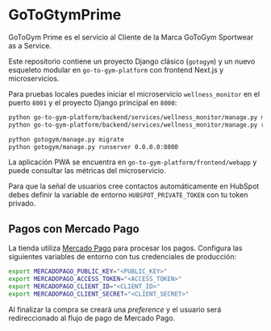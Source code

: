 # GoToGtymPrime
GoToGym Prime es el servicio al Cliente de la Marca GoToGym Sportwear as a Service.

Este repositorio contiene un proyecto Django clásico (`gotogym`) y un nuevo
esqueleto modular en `go-to-gym-platform` con frontend Next.js y microservicios.

Para pruebas locales puedes iniciar el microservicio `wellness_monitor` en el
puerto `8001` y el proyecto Django principal en `8000`:

```bash
python go-to-gym-platform/backend/services/wellness_monitor/manage.py migrate
python go-to-gym-platform/backend/services/wellness_monitor/manage.py runserver 0.0.0.0:8001

python gotogym/manage.py migrate
python gotogym/manage.py runserver 0.0.0.0:8000
```

La aplicación PWA se encuentra en `go-to-gym-platform/frontend/webapp` y puede
consultar las métricas del microservicio.

Para que la señal de usuarios cree contactos automáticamente en HubSpot debes
definir la variable de entorno `HUBSPOT_PRIVATE_TOKEN` con tu token privado.

## Pagos con Mercado Pago

La tienda utiliza [Mercado Pago](https://www.mercadopago.com/) para procesar
los pagos. Configura las siguientes variables de entorno con tus credenciales
de producción:

```bash
export MERCADOPAGO_PUBLIC_KEY="<PUBLIC_KEY>"
export MERCADOPAGO_ACCESS_TOKEN="<ACCESS_TOKEN>"
export MERCADOPAGO_CLIENT_ID="<CLIENT_ID>"
export MERCADOPAGO_CLIENT_SECRET="<CLIENT_SECRET>"
```

Al finalizar la compra se creará una *preference* y el usuario será
redireccionado al flujo de pago de Mercado Pago.

